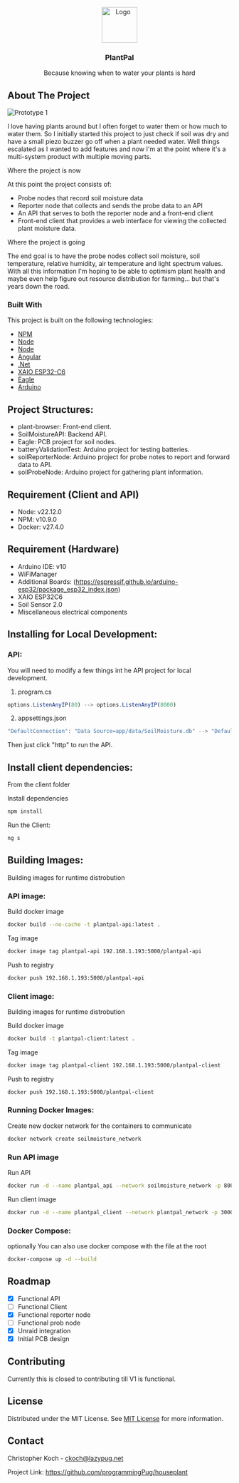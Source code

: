 
<br/>
<div align="center">
<a href="https://github.com/ShaanCoding/ReadME-Generator">
<img src="https://imgur.com/BdczfrQ.png" alt="Logo" width="80" height="80">
</a>
<h3 align="center">PlantPal</h3>
<p align="center">
Because knowing when to water your plants is hard


  


</p>
</div>

## About The Project

![Prototype 1](https://imgur.com/TyOfD6j.png)

I love having plants around but I often forget to water them or how much to water them. So I initially started this project to just check if soil was dry and have a small piezo buzzer go off when a plant needed water. Well things escalated as I wanted to add features and now I'm at the point where it's a multi-system product with multiple moving parts. 

Where the project is now

At this point the project consists of:
- Probe nodes that record soil moisture data
- Reporter node that collects and sends the probe data to an API
- An API that serves to both the reporter node and a front-end client
- Front-end client that provides a web interface for viewing the collected plant moisture data.

Where the project is going

The end goal is to have the probe nodes collect soil moisture, soil temperature, relative humidity, air temperature and light spectrum values. With all this information I'm hoping to be able to optimism plant health and maybe even help figure out resource distribution for farming... but that's years down the road.
### Built With

This project is built on the following technologies:

- [NPM](https://www.npmjs.com/)
- [Node](https://nodejs.org/en)
- [Node](https://www.docker.com/)
- [Angular](https://angular.dev/)
- [.Net](https://dotnet.microsoft.com/en-us/download)
- [XAIO ESP32-C6](https://wiki.seeedstudio.com/xiao_esp32c6_getting_started/)
- [Eagle](https://www.autodesk.com/products/eagle/overview?term=1-YEAR&tab=subscription)
- [Arduino](https://www.arduino.cc/)

## Project Structures:

- plant-browser: Front-end client.
- SoilMoistureAPI: Backend API.
- Eagle: PCB project for soil nodes.
- batteryValidationTest: Arduino project for testing batteries.
- soilReporterNode: Arduino project for probe notes to report and forward data to API.
- soilProbeNode: Arduino project for gathering plant information.

## Requirement (Client and API)

- Node: v22.12.0
- NPM: v10.9.0
- Docker: v27.4.0

## Requirement (Hardware)
- Arduino IDE: v10
 - WiFiManager
 - Additional Boards: (https://espressif.github.io/arduino-esp32/package_esp32_index.json)
- XAIO ESP32C6
- Soil Sensor 2.0
- Miscellaneous electrical components

## Installing for Local Development:

### API:
You will need to modify a few things int he API project for local development.

1) program.cs
```js
options.ListenAnyIP(80) --> options.ListenAnyIP(8000)
```

2) appsettings.json
```js
"DefaultConnection": "Data Source=app/data/SoilMoisture.db" --> "DefaultConnection": "Data Source=SoilMoisture.db"
```

Then just click "http" to run the API.

## Install client dependencies:
From the client folder

Install dependencies
```sh
npm install
```

Run the Client:
```sh
ng s
```

## Building Images:
Building images for runtime distrobution

### API image:

Build docker image
```sh
docker build --no-cache -t plantpal-api:latest .
```

Tag image
```sh
docker image tag plantpal-api 192.168.1.193:5000/plantpal-api
```

Push to registry
```sh
docker push 192.168.1.193:5000/plantpal-api
```

### Client image:
Building images for runtime distrobution

Build docker image
```sh
docker build -t plantpal-client:latest .
```

Tag image
```sh
docker image tag plantpal-client 192.168.1.193:5000/plantpal-client
```

Push to registry
```sh
docker push 192.168.1.193:5000/plantpal-client
```

### Running Docker Images:

Create new docker network for the containers to communicate
```sh
docker network create soilmoisture_network
```

### Run API image

Run API
```sh
docker run -d --name plantpal_api --network soilmoisture_network -p 8000:80 plantpal_api:latest
```

Run client image
```sh
docker run -d --name plantpal_client --network plantpal_network -p 3000:80 plantpal_client:latest
```

### Docker Compose:
optionally You can also use docker compose with the file at the root

```sh
docker-compose up -d --build
```



## Roadmap

- [X] Functional API
- [ ] Functional Client
- [X] Functional reporter node
- [ ] Functional prob node
- [X] Unraid integration
- [X] Initial PCB design 
## Contributing

Currently this is closed to contributing till V1 is functional.
## License

Distributed under the MIT License. See [MIT License](https://opensource.org/licenses/MIT) for more information.
## Contact

Christopher Koch - ckoch@lazypug.net

Project Link: https://github.com/programmingPug/houseplant

